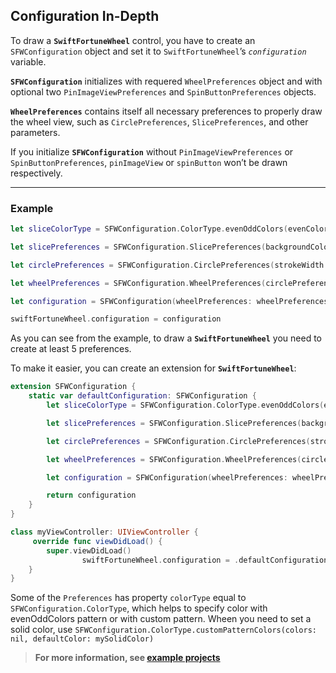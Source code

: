 ## Configuration In-Depth

To draw a **`SwiftFortuneWheel`** control, you have to create an `SFWConfiguration` object and set it to `SwiftFortuneWheel`’s *`configuration`* variable. 

**`SFWConfiguration`** initializes with requered `WheelPreferences` object and with optional two `PinImageViewPreferences` and `SpinButtonPreferences` objects. 

**`WheelPreferences`** contains itself all necessary preferences to properly draw the wheel view, such as `CirclePreferences`, `SlicePreferences`, and other parameters.

If you initialize **`SFWConfiguration`** without `PinImageViewPreferences` or `SpinButtonPreferences`, `pinImageView` or `spinButton` won’t be drawn respectively. 

- - -

### Example



``` Swift 
let sliceColorType = SFWConfiguration.ColorType.evenOddColors(evenColor: .black, oddColor: .cyan)

let slicePreferences = SFWConfiguration.SlicePreferences(backgroundColorType: sliceColorType, strokeWidth: 1, strokeColor: .black)

let circlePreferences = SFWConfiguration.CirclePreferences(strokeWidth: 10, strokeColor: .black)

let wheelPreferences = SFWConfiguration.WheelPreferences(circlePreferences: circlePreferences, slicePreferences: slicePreferences, startPosition: .bottom)

let configuration = SFWConfiguration(wheelPreferences: wheelPreferences)

swiftFortuneWheel.configuration = configuration
````

As you can see from the example, to draw a **`SwiftFortuneWheel`** you need to create at least 5 preferences.

To make it easier, you can create an extension for **`SwiftFortuneWheel`**:

``` Swift 
extension SFWConfiguration {
	static var defaultConfiguration: SFWConfiguration {
		let sliceColorType = SFWConfiguration.ColorType.evenOddColors(evenColor: .black, oddColor: .cyan)

		let slicePreferences = SFWConfiguration.SlicePreferences(backgroundColorType: sliceColorType, strokeWidth: 1, strokeColor: .black)

		let circlePreferences = SFWConfiguration.CirclePreferences(strokeWidth: 10, strokeColor: .black)

		let wheelPreferences = SFWConfiguration.WheelPreferences(circlePreferences: circlePreferences, slicePreferences: slicePreferences, startPosition: .bottom)

		let configuration = SFWConfiguration(wheelPreferences: wheelPreferences)

		return configuration
	}
}
```

``` Swift
class myViewController: UIViewController {
	 override func viewDidLoad() {
        super.viewDidLoad()
				swiftFortuneWheel.configuration = .defaultConfiguration
    }
}
```

Some of the `Preferences` has property `colorType` equal to `SFWConfiguration.ColorType`, which helps to specify color with evenOddColors pattern or with custom pattern. Wheen you need to set a solid color, use `SFWConfiguration.ColorType.customPatternColors(colors: nil, defaultColor: mySolidColor)`


> **For more information, see [example projects](../Examples)**